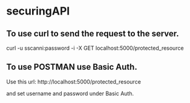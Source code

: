 # securingAPI

## To use curl to send the request to the server.  

curl -u sscanni:password -i -X GET localhost:5000/protected_resource

## To use POSTMAN use Basic Auth. 

Use this url:  http://localhost:5000/protected_resource

and set username and password under Basic Auth.
